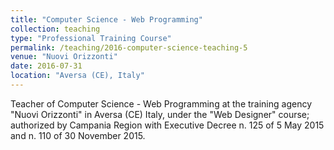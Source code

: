 ```yaml
---
title: "Computer Science - Web Programming"
collection: teaching
type: "Professional Training Course"
permalink: /teaching/2016-computer-science-teaching-5
venue: "Nuovi Orizzonti"
date: 2016-07-31
location: "Aversa (CE), Italy"
---
```


Teacher of Computer Science - Web Programming at the training agency "Nuovi Orizzonti" in Aversa (CE) Italy, under the "Web Designer" course; authorized by Campania Region with Executive Decree n. 125 of 5 May 2015 and n. 110 of 30 November 2015.